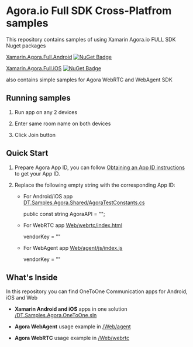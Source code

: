 Agora.io Full SDK Cross-Platfrom samples
========================================

This repository contains samples of using Xamarin Agora.io FULL SDK Nuget packages

[Xamarin.Agora.Full.Android](https://www.nuget.org/packages/Xamarin.Agora.Full.Android/) [![NuGet Badge](https://buildstats.info/nuget/Xamarin.Agora.Full.Android)](https://www.nuget.org/packages/Xamarin.Agora.Full.Android/)

[Xamarin.Agora.Full.iOS](https://www.nuget.org/packages/Xamarin.Agora.Full.iOS/) [![NuGet Badge](https://buildstats.info/nuget/Xamarin.Agora.Full.iOS)](https://www.nuget.org/packages/Xamarin.Agora.Full.iOS/)

also contains simple samples for Agora WebRTC and WebAgent SDK


Running samples
-------------

1. Run app on any 2 devices

1. Enter same room name on both devices 

1. Click Join button


Quick Start
-----------


1. Prepare Agora App ID, you can follow [Obtaining an App ID instructions](https://docs.agora.io/en/2.1.1/product/Video/Agora%20Basics/key_web#app-id-web) to get your App ID.

1. Replace the following empty string with the corresponding App ID:

   * For Android/iOS app
    [DT.Samples.Agora.Shared/AgoraTestConstants.cs](DT.Samples.Agora.Shared/AgoraTestConstants.cs)
    
        
        public const string AgoraAPI = "";
        
    
   * For WebRTC app
    [Web/webrtc/index.html](Web/webrtc/index.html)
    
        
        vendorKey = ""
        

   * For WebAgent app
    [Web/agent/js/index.js](Web/agent/js/index.js)
    
        
        vendorKey = ""
        

What's Inside
-------------


In this repository you can find OneToOne Communication apps for Android, iOS and Web


* **Xamarin Android and iOS** apps in one solution [/DT.Samples.Agora.OneToOne.sln](/DT.Samples.Agora.OneToOne.sln)

* **Agora WebAgent** usage example in [/Web/agent](/Web/agent)

* **Agora WebRTC** usage example in [/Web/webrtc](/Web/webrtc)
 




